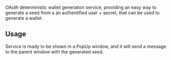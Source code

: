 OAuth deterministic wallet generation service, providing an easy way to generate a seed from a an authentified user + secret, that can be used to generate a wallet.

## Usage

Service is ready to be shown in a PopUp window, and it will send a message to the parent window with the generated seed.
